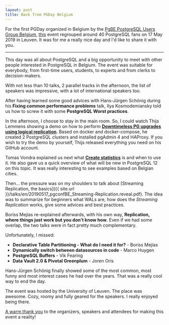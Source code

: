```yaml
---
layout: post
title: Back from PGDay Belgium
---
```


For the first PGDay organized in Belgium by the 
[PgBE PostgreSQL Users Group Belgium](https://www.meetup.com/fr-FR/PostgresBE/), 
[this](http://pgconf.be) event regrouped around 40 PostgreSQL fans on 17 May 
2019 in Leuven. It was for me a really nice day and I'd like to share it with 
you.

<!--MORE-->

-----

This day was all about PostgreSQL and a big opportunity to meet with other 
people interested in PostgreSQL in Belgium. The event was suitable for 
everybody, from first-time users, students, to experts and from clerks to 
decision-makers.

With not less than 10 talks, 2 parallel tracks in the afternoon, the list of 
speakers was impressive, with a lot of international speakers too. 

After having learned some good advices with Hans-Jürgen Schönig during his 
**Fixing common performance problems** talk, Ilya Kosmodemiansky told us how 
to screw it with some **PostgreSQL Worst practices**.

In the afternoon, I choose to stay in the main room. So, I could watch Thijs 
Lemmens showing a demo on how to perform 
[**Downtimeless PG upgrades using logical replication**](https://github.com/thijslemmens/pg-logical-replication-presentation). 
Based on docker and docker-compose, he created 2 PostgreSQL clusters and 
installed pgAdmin 4 and HAProxy. If you wish to try the demo by yourself, Thijs 
released everything you need on his GitHub account.

Tomas Vondra explained us next what 
[**Create statistics**](https://github.com/tvondra/create-statistics-talk) is 
and when to use it. He also gave us a quick overview of what will be new in 
PostgreSQL 12 on this topic. It was really interesting to see examples based 
on Belgian cities. 

Then... the pressure was on my shoulders to talk about 
[Streaming Replication, the basics]({{ site.url }}/talks/en/20190517_pgconfBE_Streaming-Replication.reveal.pdf). 
The idea was to summarize for beginners what WALs are, how does the _Streaming 
Replication_ works, give some advices and best practices.

Boriss Mejías re-explained afterwards, with his own way, **Replication, where 
things just work but you don't know how**. Even if we had some overlap, the 
two talks were in fact pretty much complementary.

Unfortunately, I missed:

* **Declarative Table Partitioning - What do I need it for?** - Boriss Mejías
* **Dynamically switch between datasources in code** - Marco Huygen
* **PostgreSQL Buffers** - Vik Fearing
* **Data Vault 2.0 & Pivotal Greenplum** - Joren Oris

Hans-Jürgen Schönig finally showed some of the most common, most funny and 
most interest cases he had over the years. That was a really cool way to end 
the day.

The event was hosted by the University of Leuven. The place was awesome. Cozy, 
roomy and fully geared for the speakers. I really enjoyed being there.

[A warm thank you](https://twitter.com/the_hydrobiont/status/1129416778872958982) 
to the organizers, speakers and attendees for making this event a reality!